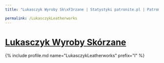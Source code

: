 ```yaml
---
title: "Lukasczyk Wyroby Sk\xF3rzane | Statystyki patronite.pl | Patromierz"

permalink: /LukasczykLeatherworks
---
```


# [Lukasczyk Wyroby Skórzane](https://patronite.pl/LukasczykLeatherworks)

{% include profile.md name="LukasczykLeatherworks" prefix="l" %}
